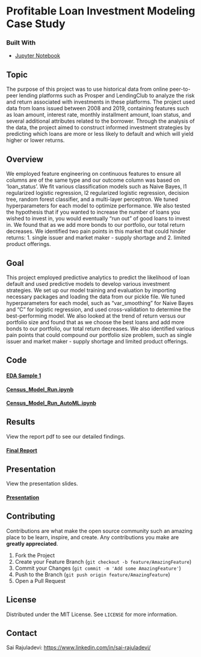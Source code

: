 # Profitable Loan Investment Modeling Case Study

<!--
*** Thanks for checking out this project. If you have a suggestion
*** that would make this better, please fork the repo and create a pull request
*** or simply open an issue with the tag "enhancement".
-->



### Built With

* [Jupyter Notebook](https://jupyter.org/)



<!-- ABOUT -->
## Topic
The purpose of this project was to use historical data from online peer-to-peer lending platforms such as Prosper and LendingClub to analyze the risk and return associated with investments in these platforms. The project used data from loans issued between 2008 and 2019, containing features such as loan amount, interest rate, monthly installment amount, loan status, and several additional attributes related to the borrower. Through the analysis of the data, the project aimed to construct informed investment strategies by predicting which loans are more or less likely to default and which will yield higher or lower returns.




## Overview

We employed feature engineering on continuous features to ensure all columns are of the same type and our outcome column was based on ‘loan_status’. We fit various classification models such as Naive Bayes, l1 regularized logistic regression, l2 regularized logistic regression, decision tree, random forest classifier, and a multi-layer perceptron. We tuned hyperparameters for each model to optimize performance. We also tested the hypothesis that if you wanted to increase the number of loans you wished to invest in, you would eventually “run out” of good loans to invest in. We found that as we add more bonds to our portfolio, our total return decreases. We identified two pain points in this market that could hinder returns: 1. single issuer and market maker - supply shortage and 2. limited product offerings.


## Goal

This project employed predictive analytics to predict the likelihood of loan default and used predictive models to develop various investment strategies. We set up our model training and evaluation by importing necessary packages and loading the data from our pickle file. We tuned hyperparameters for each model, such as “var_smoothing” for Naive Bayes and “C” for logistic regression, and used cross-validation to determine the best-performing model. We also looked at the trend of return versus our portfolio size and found that as we choose the best loans and add more bonds to our portfolio, our total return decreases. We also identified various pain points that could compound our portfolio size problem, such as single issuer and market maker - supply shortage and limited product offerings.



## Code

#### [EDA Sample 1](https://github.com/sr9dc/Pittsburgh_Single_Family_Home_Price/blob/main/Project%20Code/Census_EDA.ipynb)

#### [Census_Model_Run.ipynb](https://github.com/sr9dc/Pittsburgh_Single_Family_Home_Price/blob/main/Project%20Code/Census_Model_Run.ipynb)

#### [Census_Model_Run_AutoML.ipynb](https://github.com/sr9dc/Pittsburgh_Single_Family_Home_Price/blob/main/Project%20Code/Census_Model_Run.ipynb)



## Results

View the report pdf to see our detailed findings. 


#### [Final Report](https://github.com/sr9dc/Pittsburgh_Single_Family_Home_Price/blob/main/Final%20Report.pdf)


## Presentation

View the presentation slides. 


#### [Presentation](https://github.com/sr9dc/Pittsburgh_Single_Family_Home_Price/blob/main/Presentation/Home%20Price%20Presentation%2C%20Thursday%20DEC%208.pdf)



<!-- CONTRIBUTING -->
## Contributing

Contributions are what make the open source community such an amazing place to be learn, inspire, and create. Any contributions you make are **greatly appreciated**.

1. Fork the Project
2. Create your Feature Branch (`git checkout -b feature/AmazingFeature`)
3. Commit your Changes (`git commit -m 'Add some AmazingFeature'`)
4. Push to the Branch (`git push origin feature/AmazingFeature`)
5. Open a Pull Request



<!-- LICENSE -->
## License

Distributed under the MIT License. See `LICENSE` for more information.


<!-- CONTACT -->
## Contact

Sai Rajuladevi: https://www.linkedin.com/in/sai-rajuladevi/






